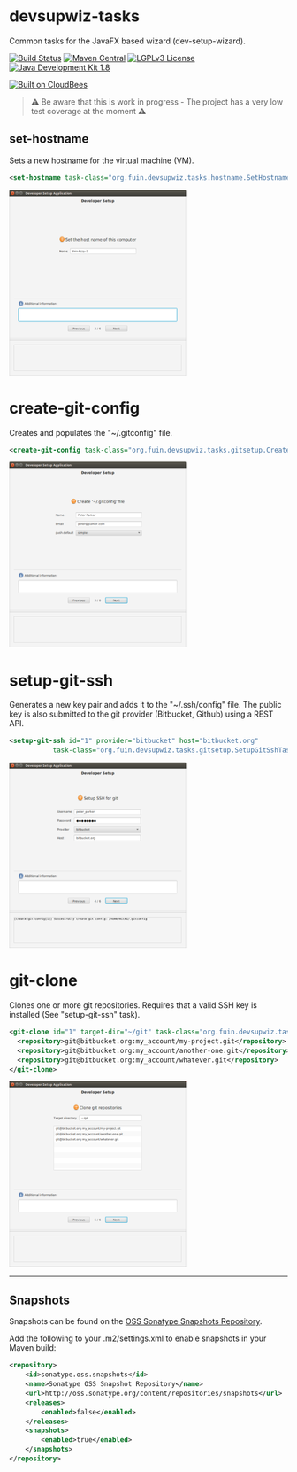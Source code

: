 # devsupwiz-tasks
Common tasks for the JavaFX based wizard (dev-setup-wizard).

[![Build Status](https://fuin-org.ci.cloudbees.com/job/devsupwiz-tasks/badge/icon)](https://fuin-org.ci.cloudbees.com/job/devsupwiz-tasks/)
[![Maven Central](https://maven-badges.herokuapp.com/maven-central/org.fuin.devsupwiz/devsupwiz-tasks/badge.svg)](https://maven-badges.herokuapp.com/maven-central/org.fuin.devsupwiz/devsupwiz-tasks/)
[![LGPLv3 License](http://img.shields.io/badge/license-LGPLv3-blue.svg)](https://www.gnu.org/licenses/lgpl.html)
[![Java Development Kit 1.8](https://img.shields.io/badge/JDK-1.8-green.svg)](http://www.oracle.com/technetwork/java/javase/downloads/jdk8-downloads-2133151.html)

<a href="https://fuin-org.ci.cloudbees.com/job/devsupwiz-tasks"><img src="http://www.fuin.org/images/Button-Built-on-CB-1.png" width="213" height="72" border="0" alt="Built on CloudBees"/></a>

> :warning: Be aware that this is work in progress - The project has a very low test coverage at the moment :warning:

## set-hostname
Sets a new hostname for the virtual machine (VM).
```xml
<set-hostname task-class="org.fuin.devsupwiz.tasks.hostname.SetHostnameTask" />
```

<a href="https://github.com/fuinorg/devsupwiz-tasks/raw/master/doc/set-hostname.png" target="_blank"><img src="https://github.com/fuinorg/devsupwiz-tasks/raw/master/doc/set-hostname.png" width="320" height="335" alt="Set hostname screen"></a>

# create-git-config
Creates and populates the "~/.gitconfig" file.
```xml
<create-git-config task-class="org.fuin.devsupwiz.tasks.gitsetup.CreateGitConfigTask" />
```

<a href="https://github.com/fuinorg/devsupwiz-tasks/raw/master/doc/create-git-config.png" target="_blank"><img src="https://github.com/fuinorg/devsupwiz-tasks/raw/master/doc/create-git-config.png" width="320" height="335" alt="Create git config screen"></a>

# setup-git-ssh
Generates a new key pair and adds it to the "~/.ssh/config" file. The public key is also submitted to the git provider (Bitbucket, Github) using a REST API.
```xml
<setup-git-ssh id="1" provider="bitbucket" host="bitbucket.org" 
           task-class="org.fuin.devsupwiz.tasks.gitsetup.SetupGitSshTask" />
```

<a href="https://github.com/fuinorg/devsupwiz-tasks/raw/master/doc/setup-git-ssh.png" target="_blank"><img src="https://github.com/fuinorg/devsupwiz-tasks/raw/master/doc/setup-git-ssh.png" width="320" height="335" alt="Setup git ssh"></a>

# git-clone
Clones one or more git repositories. Requires that a valid SSH key is installed (See "setup-git-ssh" task).
```xml
<git-clone id="1" target-dir="~/git" task-class="org.fuin.devsupwiz.tasks.gitsetup.GitCloneTask" >
  <repository>git@bitbucket.org:my_account/my-project.git</repository>
  <repository>git@bitbucket.org:my_account/another-one.git</repository>
  <repository>git@bitbucket.org:my_account/whatever.git</repository>
</git-clone>
```

<a href="https://github.com/fuinorg/devsupwiz-tasks/raw/master/doc/clone-git-repositories.png" target="_blank"><img src="https://github.com/fuinorg/devsupwiz-tasks/raw/master/doc/clone-git-repositories.png" width="320" height="335" alt="Setup git ssh"></a>


* * *

## Snapshots

Snapshots can be found on the [OSS Sonatype Snapshots Repository](http://oss.sonatype.org/content/repositories/snapshots/org/fuin "Snapshot Repository"). 

Add the following to your .m2/settings.xml to enable snapshots in your Maven build:

```xml
<repository>
    <id>sonatype.oss.snapshots</id>
    <name>Sonatype OSS Snapshot Repository</name>
    <url>http://oss.sonatype.org/content/repositories/snapshots</url>
    <releases>
        <enabled>false</enabled>
    </releases>
    <snapshots>
        <enabled>true</enabled>
    </snapshots>
</repository>
```

 